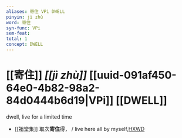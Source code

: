 ```yaml
---
aliases: 寄住 VPi DWELL
pinyin: jì zhù
word: 寄住
syn-func: VPi
sem-feat: 
total: 1
concept: DWELL 
---
```

# [[寄住]] *[[jì zhù]]*  [[uuid-091af450-64e0-4b82-98a2-84d0444b6d19|VPi]] [[DWELL]]
dwell, live for a limited time
 - [[祖堂集]] 取次**寄住**得， / live here all by myself,[HXWD](https://hxwd.org/textview.html?location=KR6q0002_Yan_003-1140a.17)